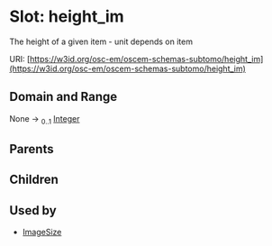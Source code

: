 
# Slot: height_im

The height of a given item - unit depends on item

URI: [https://w3id.org/osc-em/oscem-schemas-subtomo/height_im](https://w3id.org/osc-em/oscem-schemas-subtomo/height_im)


## Domain and Range

None &#8594;  <sub>0..1</sub> [Integer](types/Integer.md)

## Parents


## Children


## Used by

 * [ImageSize](ImageSize.md)
